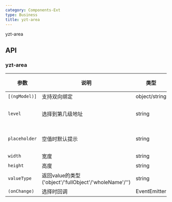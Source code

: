 ```yaml
---
category: Components-Ext
type: Business
title: yzt-area
---
```


yzt-area

## API

### yzt-area

| 参数 | 说明 | 类型 | 默认值 |
| --- | --- | --- | --- |
| `[(ngModel)]` | 支持双向绑定 | object/string | - |
| `level` | 选择到第几级地址 | string | 3(默认到区) |
| `placeholder` | 空值时默认提示 | string | '请选择' |
| `width` | 宽度 | string | - |
| `height` | 高度 | string | - |
| `valueType` | 返回value的类型('object'/'fullObject'/'wholeName'/'') | string | - |
| `(onChange)` | 选择时回调 | EventEmitter | - |
